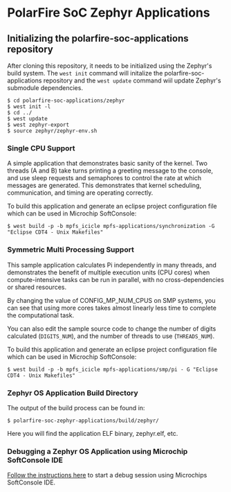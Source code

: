 # PolarFire SoC Zephyr Applications

## Initializing the polarfire-soc-applications repository
After cloning this repository, it needs to be initialized using the Zephyr's build system. The `west init` command will initalize the polarfire-soc-applications repository and the `west update` command wiil update Zephyr's submodule dependencies.
```
$ cd polarfire-soc-applications/zephyr
$ west init -l
$ cd ../
$ west update
$ west zephyr-export
$ source zephyr/zephyr-env.sh
```



### Single CPU Support
A simple application that demonstrates basic sanity of the kernel.
Two threads (A and B) take turns printing a greeting message to the console,
and use sleep requests and semaphores to control the rate at which messages
are generated. This demonstrates that kernel scheduling, communication,
and timing are operating correctly.

To build this application and generate an eclipse project configuration file which can be used in Microchip SoftConsole:
```
$ west build -p -b mpfs_icicle mpfs-applications/synchronization -G "Eclipse CDT4 - Unix Makefiles"
```



### Symmetric Multi Processing Support 

This sample application calculates Pi independently in many threads, and
demonstrates the benefit of multiple execution units (CPU cores)
when compute-intensive tasks can be run in parallel, with
no cross-dependencies or shared resources.

By changing the value of CONFIG_MP_NUM_CPUS on SMP systems, you
can see that using more cores takes almost linearly less time
to complete the computational task.

You can also edit the sample source code to change the
number of digits calculated (``DIGITS_NUM``), and the
number of threads to use (``THREADS_NUM``).


To build this application and generate an eclipse project configuration file which can be used in Microchip SoftConsole:
```
$ west build -p -b mpfs_icicle mpfs-applications/smp/pi - G "Eclipse CDT4 - Unix Makefiles"
```

### Zephyr OS Application Build Directory
The output of the build process can be found in:
```
$ polarfire-soc-zephyr-applications/build/zephyr/ 
```
Here you will find the application ELF binary, zephyr.elf, etc.
### Debugging a Zephyr OS Application using Microchip SoftConsole IDE
[Follow the instructions here](../softconsole-launch-configs/README.md) to start a debug session using Microchips SoftConsole IDE.